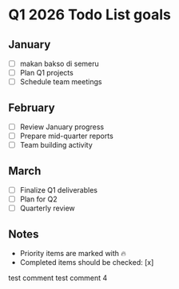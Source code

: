 # Q1 2026 Todo List goals

## January
- [ ] makan bakso di semeru
- [ ] Plan Q1 projects
- [ ] Schedule team meetings

## February
- [ ] Review January progress
- [ ] Prepare mid-quarter reports
- [ ] Team building activity

## March
- [ ] Finalize Q1 deliverables
- [ ] Plan for Q2
- [ ] Quarterly review

## Notes
- Priority items are marked with 🔥
- Completed items should be checked: [x]
 
 test comment
 test comment 4